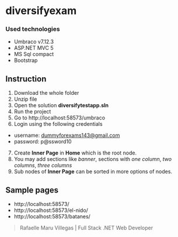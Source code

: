 # diversifyexam

### Used technologies

- Umbraco v7.12.3
- ASP.NET MVC 5
- MS Sql compact
- Bootstrap


## Instruction

1. Download the whole folder
2. Unzip file
3. Open the solution **diversifytestapp.sln**
4. Run the project
5. Go to http://localhost:58573/umbraco
6. Login using the following credentials
- username: dummyforexams143@gmail.com
- password: p@ssword10
7. Create **Inner Page** in **Home** which is the root node.
8. You may add sections like *banner*, sections with *one column*, *two columns*, *three columns*
9. Sub nodes of **Inner Page** can be sorted in more options of nodes.


## Sample pages
- http://localhost:58573/
- http://localhost:58573/el-nido/
- http://localhost:58573/batanes/

> Rafaelle Maru Villegas | Full Stack .NET Web Developer
